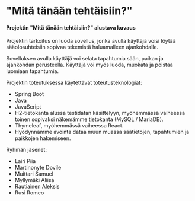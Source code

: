# "Mitä tänään tehtäisiin?"

#### Projektin "Mitä tänään tehtäisiin?" alustava kuvaus

Projektin tarkoitus on luoda sovellus, jonka avulla käyttäjä voisi löytää sääolosuhteisiin sopivaa tekemistä haluamalleen ajankohdalle.

Sovelluksen avulla käyttäjä voi selata tapahtumia sään, paikan ja ajankohdan perusteella. Käyttäjä voi myös luoda, muokata ja poistaa luomiaan tapahtumia.

Projektin toteutuksessa käytettävät toteutusteknologiat: 
-  Spring Boot
-  Java
-  JavaScript
-  H2-tietokanta alussa testidatan käsittelyyn, myöhemmässä vaiheessa toinen sopivaksi näkemämme tietokanta (MySQL / MariaDB).
-  Thymeleaf, myöhemmässä vaiheessa React.
-  Hyödynnämme avointa dataa muun muassa säätietojen, tapahtumien ja paikkojen hakemiseen. 

Ryhmän jäsenet:
- Lairi Piia
- Martinonyte Dovile
- Muittari Samuel
- Myllymäki Aliisa
- Rautiainen Aleksis
- Rusi Romeo

